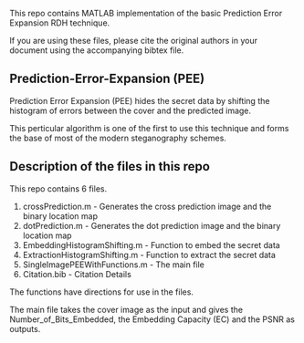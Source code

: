This repo contains MATLAB implementation of the basic Prediction Error Expansion RDH technique.

If you are using these files, please cite the original authors in your document using the accompanying bibtex file.

## Prediction-Error-Expansion (PEE)

Prediction Error Expansion (PEE) hides the secret data by shifting the histogram of errors between the cover and the predicted image. 

This perticular algorithm is one of the first to use this technique and forms the base of most of the modern steganography schemes.

## Description of the files in this repo
This repo contains 6 files.
  1. crossPrediction.m - Generates the cross prediction image and the binary location map
  2. dotPrediction.m - Generates the dot prediction image and the binary location map
  3. EmbeddingHistogramShifting.m - Function to embed the secret data
  4. ExtractionHistogramShifting.m - Function to extract the secret data
  5. SingleImagePEEWithFunctions.m - The main file
  6. Citation.bib - Citation Details
  
The functions have directions for use in the files. 


The main file takes the cover image as the input and gives the Number_of_Bits_Embedded, the Embedding Capacity (EC) and the PSNR as outputs. 

